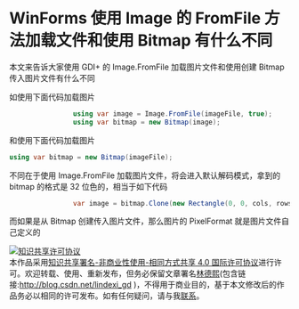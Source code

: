# WinForms 使用 Image 的 FromFile 方法加载文件和使用 Bitmap 有什么不同

本文来告诉大家使用 GDI+ 的 Image.FromFile 加载图片文件和使用创建 Bitmap 传入图片文件有什么不同

<!--more-->
<!-- 发布 -->

如使用下面代码加载图片

```csharp
                using var image = Image.FromFile(imageFile, true);
                using var bitmap = new Bitmap(image);
```

和使用下面代码加载图片

```csharp
using var bitmap = new Bitmap(imageFile);
```

不同在于使用 Image.FromFile 加载图片文件，将会进入默认解码模式，拿到的 bitmap 的格式是 32 位色的，相当于如下代码

```csharp
                var image = bitmap.Clone(new Rectangle(0, 0, cols, rows), PixelFormat.Format32bppArgb);
```

而如果是从 Bitmap 创建传入图片文件，那么图片的 PixelFormat 就是图片文件自己定义的

<a rel="license" href="http://creativecommons.org/licenses/by-nc-sa/4.0/"><img alt="知识共享许可协议" style="border-width:0" src="https://licensebuttons.net/l/by-nc-sa/4.0/88x31.png" /></a><br />本作品采用<a rel="license" href="http://creativecommons.org/licenses/by-nc-sa/4.0/">知识共享署名-非商业性使用-相同方式共享 4.0 国际许可协议</a>进行许可。欢迎转载、使用、重新发布，但务必保留文章署名[林德熙](http://blog.csdn.net/lindexi_gd)(包含链接:http://blog.csdn.net/lindexi_gd )，不得用于商业目的，基于本文修改后的作品务必以相同的许可发布。如有任何疑问，请与我[联系](mailto:lindexi_gd@163.com)。  

